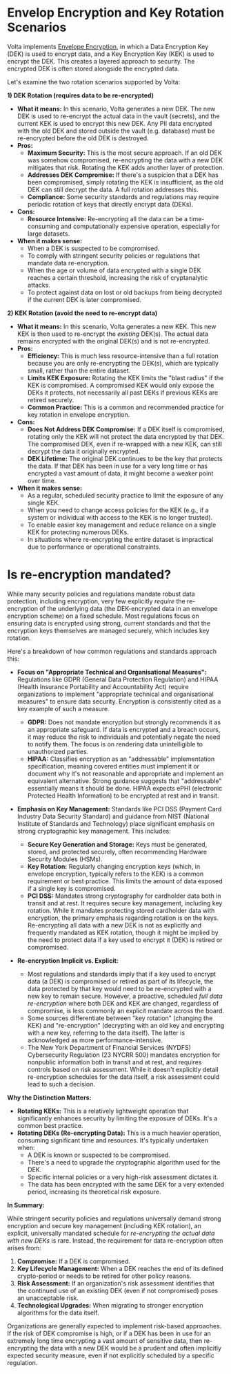 # Envelop Encryption and Key Rotation Scenarios

Volta implements [Envelope Encryption](https://en.wikipedia.org/wiki/Hybrid_cryptosystem#Envelope_encryption), in which a Data Encryption Key (DEK) is used to encrypt data, and a Key Encryption Key (KEK) is used 
to encrypt the DEK. This creates a layered approach to security. The encrypted DEK is often stored alongside the encrypted data.

Let's examine the two rotation scenarios supported by Volta:

**1) DEK Rotation (requires data to be re-encrypted)**

*   **What it means:** In this scenario, Volta generates a new DEK. The new DEK is used to re-encrypt the actual data in the vault (secrets), and the current KEK is used to encrypt this new DEK. Any PII data encrypted with the old DEK and stored outside the vault (e.g. database) must be re-encrypted before the old DEK is destroyed.
*   **Pros:**
    *   **Maximum Security:** This is the most secure approach. If an old DEK was somehow compromised, re-encrypting the data with a new DEK mitigates that risk. Rotating the KEK adds another layer of protection.
    *   **Addresses DEK Compromise:** If there's a suspicion that a DEK has been compromised, simply rotating the KEK is insufficient, as the old DEK can still decrypt the data. A full rotation addresses this.
    *   **Compliance:** Some security standards and regulations may require periodic rotation of keys that directly encrypt data (DEKs).
*   **Cons:**
    *   **Resource Intensive:** Re-encrypting all the data can be a time-consuming and computationally expensive operation, especially for large datasets.
*   **When it makes sense:**
    *   When a DEK is suspected to be compromised.
    *   To comply with stringent security policies or regulations that mandate data re-encryption.
    *   When the age or volume of data encrypted with a single DEK reaches a certain threshold, increasing the risk of cryptanalytic attacks.
    *   To protect against data on lost or old backups from being decrypted if the current DEK is later compromised.

**2) KEK Rotation (avoid the need to re-encrypt data)**

*   **What it means:** In this scenario, Volta generates a new KEK. This new KEK is then used to re-encrypt the *existing* DEK(s). The actual data remains encrypted with the original DEK(s) and is not re-encrypted.
*   **Pros:**
    *   **Efficiency:** This is much less resource-intensive than a full rotation because you are only re-encrypting the DEK(s), which are typically small, rather than the entire dataset.
    *   **Limits KEK Exposure:** Rotating the KEK limits the "blast radius" if the KEK is compromised. A compromised KEK would only expose the DEKs it protects, not necessarily all past DEKs if previous KEKs are retired securely.
    *   **Common Practice:** This is a common and recommended practice for key rotation in envelope encryption.
*   **Cons:**
    *   **Does Not Address DEK Compromise:** If a DEK itself is compromised, rotating only the KEK will not protect the data encrypted by that DEK. The compromised DEK, even if re-wrapped with a new KEK, can still decrypt the data it originally encrypted.
    *   **DEK Lifetime:** The original DEK continues to be the key that protects the data. If that DEK has been in use for a very long time or has encrypted a vast amount of data, it might become a weaker point over time.
*   **When it makes sense:**
    *   As a regular, scheduled security practice to limit the exposure of any single KEK.
    *   When you need to change access policies for the KEK (e.g., if a system or individual with access to the KEK is no longer trusted).
    *   To enable easier key management and reduce reliance on a single KEK for protecting numerous DEKs.
    *   In situations where re-encrypting the entire dataset is impractical due to performance or operational constraints.

# Is re-encryption mandated?

While many security policies and regulations mandate robust data protection, including encryption, very few explicitly *require* the re-encryption of the underlying data (the DEK-encrypted data in an envelope encryption scheme) on a fixed schedule. Most regulations focus on ensuring data is encrypted using strong, current standards and that the encryption keys themselves are managed securely, which includes key rotation.

Here's a breakdown of how common regulations and standards approach this:

*   **Focus on "Appropriate Technical and Organisational Measures":** Regulations like GDPR (General Data Protection Regulation) and HIPAA (Health Insurance Portability and Accountability Act) require organizations to implement "appropriate technical and organisational measures" to ensure data security. Encryption is consistently cited as a key example of such a measure.
    *   **GDPR:** Does not mandate encryption but strongly recommends it as an appropriate safeguard. If data is encrypted and a breach occurs, it may reduce the risk to individuals and potentially negate the need to notify them. The focus is on rendering data unintelligible to unauthorized parties.
    *   **HIPAA:** Classifies encryption as an "addressable" implementation specification, meaning covered entities must implement it or document why it's not reasonable and appropriate and implement an equivalent alternative. Strong guidance suggests that "addressable" essentially means it should be done. HIPAA expects ePHI (electronic Protected Health Information) to be encrypted at rest and in transit.

*   **Emphasis on Key Management:** Standards like PCI DSS (Payment Card Industry Data Security Standard) and guidance from NIST (National Institute of Standards and Technology) place significant emphasis on strong cryptographic key management. This includes:
    *   **Secure Key Generation and Storage:** Keys must be generated, stored, and protected securely, often recommending Hardware Security Modules (HSMs).
    *   **Key Rotation:** Regularly changing encryption keys (which, in envelope encryption, typically refers to the KEK) is a common requirement or best practice. This limits the amount of data exposed if a single key is compromised.
    *   **PCI DSS:** Mandates strong cryptography for cardholder data both in transit and at rest. It requires secure key management, including key rotation. While it mandates protecting stored cardholder data with encryption, the primary emphasis regarding rotation is on the keys. Re-encrypting all data with a new DEK is not as explicitly and frequently mandated as KEK rotation, though it might be implied by the need to protect data if a key used to encrypt it (DEK) is retired or compromised.

*   **Re-encryption Implicit vs. Explicit:**
    *   Most regulations and standards imply that if a key used to encrypt data (a DEK) is compromised or retired as part of its lifecycle, the data protected by that key would need to be re-encrypted with a new key to remain secure. However, a proactive, scheduled *full data re-encryption* where both DEK and KEK are changed, regardless of compromise, is less commonly an explicit mandate across the board.
    *   Some sources differentiate between "key rotation" (changing the KEK) and "re-encryption" (decrypting with an old key and encrypting with a new key, referring to the data itself). The latter is acknowledged as more performance-intensive.
    *   The New York Department of Financial Services (NYDFS) Cybersecurity Regulation (23 NYCRR 500) mandates encryption for nonpublic information both in transit and at rest, and requires controls based on risk assessment. While it doesn't explicitly detail re-encryption schedules for the data itself, a risk assessment could lead to such a decision.

**Why the Distinction Matters:**

*   **Rotating KEKs:** This is a relatively lightweight operation that significantly enhances security by limiting the exposure of DEKs. It's a common best practice.
*   **Rotating DEKs (Re-encrypting Data):** This is a much heavier operation, consuming significant time and resources. It's typically undertaken when:
    *   A DEK is known or suspected to be compromised.
    *   There's a need to upgrade the cryptographic algorithm used for the DEK.
    *   Specific internal policies or a very high-risk assessment dictates it.
    *   The data has been encrypted with the same DEK for a very extended period, increasing its theoretical risk exposure.

**In Summary:**

While stringent security policies and regulations universally demand strong encryption and secure key management (including KEK rotation), an explicit, universally mandated schedule for *re-encrypting the actual data with new DEKs* is rare. Instead, the requirement for data re-encryption often arises from:

1.  **Compromise:** If a DEK is compromised.
2.  **Key Lifecycle Management:** When a DEK reaches the end of its defined crypto-period or needs to be retired for other policy reasons.
3.  **Risk Assessment:** If an organization's risk assessment identifies that the continued use of an existing DEK (even if not compromised) poses an unacceptable risk.
4.  **Technological Upgrades:** When migrating to stronger encryption algorithms for the data itself.

Organizations are generally expected to implement risk-based approaches. If the risk of DEK compromise is high, or if a DEK has been in use for an extremely long time encrypting a vast amount of sensitive data, then re-encrypting the data with a new DEK would be a prudent and often implicitly expected security measure, even if not explicitly scheduled by a specific regulation.

